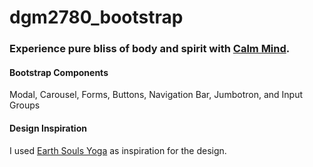 # dgm2780_bootstrap

### Experience pure bliss of body and spirit with [Calm Mind](https://calmmindyoga.netlify.app/).

#### Bootstrap Components
Modal, Carousel, Forms, Buttons, Navigation Bar, Jumbotron, and Input Groups

#### Design Inspiration
I used [Earth Souls Yoga](https://earthsoulsyoga.com) as inspiration for the design.
